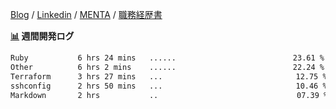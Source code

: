 [Blog](https://kajiri.dev/profile) / [Linkedin](https://www.linkedin.com/in/kajirikajiri) / [MENTA](https://menta.work/user/36944) / [職務経歴書](https://github.com/kajirikajiri/cv/blob/main/README.pdf)

**<a href="https://github.com/kajirikajiri/kajirikajiri/commits/master">📊</a> 週間開発ログ**
<!--START_SECTION:waka-->

```txt
Ruby           6 hrs 24 mins   ......⠀⠀⠀⠀⠀⠀⠀⠀⠀⠀⠀⠀⠀⠀⠀⠀⠀⠀⠀   23.61 %
Other          6 hrs 2 mins    ......⠀⠀⠀⠀⠀⠀⠀⠀⠀⠀⠀⠀⠀⠀⠀⠀⠀⠀⠀   22.24 %
Terraform      3 hrs 27 mins   ...⠀⠀⠀⠀⠀⠀⠀⠀⠀⠀⠀⠀⠀⠀⠀⠀⠀⠀⠀⠀⠀⠀   12.75 %
sshconfig      2 hrs 50 mins   ...⠀⠀⠀⠀⠀⠀⠀⠀⠀⠀⠀⠀⠀⠀⠀⠀⠀⠀⠀⠀⠀⠀   10.46 %
Markdown       2 hrs           ..⠀⠀⠀⠀⠀⠀⠀⠀⠀⠀⠀⠀⠀⠀⠀⠀⠀⠀⠀⠀⠀⠀⠀   07.39 %
```

<!--END_SECTION:waka-->

